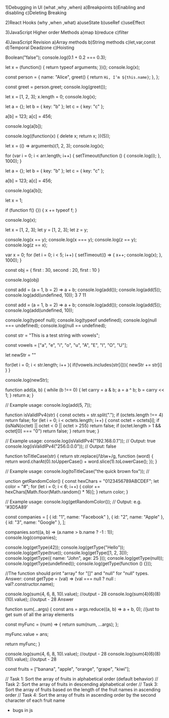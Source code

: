 1)Debugging in UI (what ,why ,when)
 a)Breakpoints
 b)Enabling and disabling
 c)Deleting Breaking

2)React Hooks (why ,when ,what)
  a)useState
  b)useRef
  c)useEffect

3)JavaScript Higher order Methods
  a)map
  b)reduce
  c)filter

4)JavaScript Revision
  a)Array methods
  b)String methods
  c)let,var,const
  d)Temporal Deadzone
  c)Hoisting 



Boolean("false");
console.log(0.1 + 0.2 === 0.3);

let x = (function() {
  return typeof arguments;
})();
console.log(x);



const person = {
  name: "Alice",
  greet() {
    return `Hi, I’m ${this.name}`;
  },
};

const greet = person.greet;
console.log(greet());


let x = [1, 2, 3];
x.length = 0;
console.log(x);



let a = {};
let b = { key: "b" };
let c = { key: "c" };

a[b] = 123;
a[c] = 456;

console.log(a[b]);


console.log((function(x) {
  delete x;
  return x;
})(5));



let x = (() => arguments)(1, 2, 3);
console.log(x);


for (var i = 0; i < arr.length; i++) {
  setTimeout(function () {
    console.log(i);
  }, 1000);
}

let a = {};
let b = { key: "b" };
let c = { key: "c" };

a[b] = 123;
a[c] = 456;

console.log(a[b]);


let x = 1;

if (function f() {}) {
  x += typeof f;
}

console.log(x);


let x = [1, 2, 3];
let y = [1, 2, 3];
let z = y;

console.log(x == y);
console.log(x === y);
console.log(z == y);
console.log(z == x);


var x = 0;
for (let i = 0; i < 5; i++) {
  setTimeout(() => {
    x++;
    console.log(x);
  }, 1000);
}



const obj = {
    first : 30,
    second : 20,
    first : 10
}

console.log(obj)



const add = (a = 1, b = 2) => a + b;
console.log(add());
console.log(add(5));
console.log(add(undefined, 10));  3 7 11



const add = (a = 1, b = 2) => a + b;
console.log(add());
console.log(add(5));
console.log(add(undefined, 10));



console.log(typeof null);
console.log(typeof undefined);
console.log(null === undefined);
console.log(null == undefined);


const str = "This is a test string with vowels";

const vowels = ["a", "e", "i", "o", "u", "A", "E", "I", "O", "U"];

let newStr = ""

for(let i = 0; i < str.length; i++ ){
    if(!vowels.includes(str[i])){
    newStr += str[i]
    }
}

console.log(newStr);



function add(a, b) {
  while (b !== 0) {
    let carry = a & b;
    a = a ^ b;
    b = carry << 1;
  }
  return a;
}

// Example usage:
console.log(add(5, 7)); 



function isValidIPv4(str) {
  const octets = str.split(".");
  if (octets.length !== 4) return false;
  for (let i = 0; i < octets.length; i++) {
    const octet = octets[i];
    if (isNaN(octet) || octet < 0 || octet > 255) return false;
    if (octet.length > 1 && octet[0] === "0") return false;
  }
  return true;
}

// Example usage:
console.log(isValidIPv4("192.168.0.1")); // Output: true
console.log(isValidIPv4("256.0.0.0")); // Output: false



function toTitleCase(str) {
  return str.replace(/\b\w+/g, function (word) {
    return word.charAt(0).toUpperCase() + word.slice(1).toLowerCase();
  });
}

// Example usage:
console.log(toTitleCase("the quick brown fox")); //




unction getRandomColor() {
  const hexChars = "0123456789ABCDEF";
  let color = "#";
  for (let i = 0; i < 6; i++) {
    color += hexChars[Math.floor(Math.random() * 16)];
  }
  return color;
}

// Example usage:
console.log(getRandomColor()); // Output: e.g. '#3D5A89'




const companies = [
  { id: "1", name: "Facebook" },
  { id: "2", name: "Apple" },
  { id: "3", name: "Google" },
];

companies.sort((a, b) => (a.name > b.name ? -1 : 1));
console.log(companies);



console.log(getType(42));
console.log(getType("Hello"));
console.log(getType(true));
console.log(getType([1, 2, 3]));
console.log(getType({ name: "John", age: 25 }));
console.log(getType(null));
console.log(getType(undefined));
console.log(getType(function () {}));

//The function should print "array" for "[]" and "null" for "null" types.
Answer:
const getType = (val) => (val === null ? null : val?.constructor.name);




console.log(sum(4, 6, 8, 10).value); //output - 28
console.log(sum(4)(6)(8)(10).value); //output - 28
Answer

function sum(...args) {
  const ans = args.reduce((a, b) => a + b, 0); //just to get sum of all the array elements

  const myFunc = (num) => {
    return sum(num, ...args);
  };

  myFunc.value = ans;

  return myFunc;
}

console.log(sum(4, 6, 8, 10).value); //output - 28
console.log(sum(4)(6)(8)(10).value); //output - 28


const fruits = ["banana", "apple", "orange", "grape", "kiwi"];

// Task 1: Sort the array of fruits in alphabetical order (default behavior)
// Task 2: Sort the array of fruits in descending alphabetical order
// Task 3: Sort the array of fruits based on the length of the fruit names in ascending order
// Task 4: Sort the array of fruits in ascending order by the second character of each fruit name



* bugs in js
